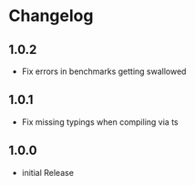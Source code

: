 # Changelog

## 1.0.2

- Fix errors in benchmarks getting swallowed

## 1.0.1

- Fix missing typings when compiling via ts

## 1.0.0

- initial Release
